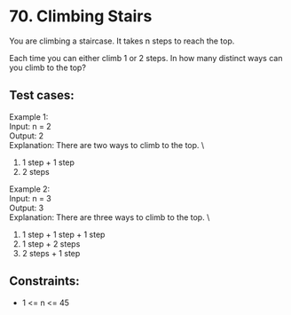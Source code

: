 # 70. Climbing Stairs

You are climbing a staircase. It takes n steps to reach the top.

Each time you can either climb 1 or 2 steps. In how many distinct ways can you climb to the top?

## Test cases:

Example 1: \
Input: n = 2 \
Output: 2 \
Explanation: There are two ways to climb to the top. \

1. 1 step + 1 step
2. 2 steps

Example 2: \
Input: n = 3 \
Output: 3 \
Explanation: There are three ways to climb to the top. \

1. 1 step + 1 step + 1 step
2. 1 step + 2 steps
3. 2 steps + 1 step

## Constraints:

- 1 <= n <= 45
